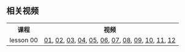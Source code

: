 ## 相关视频 ##

<table>
  <tr><th>课程</th><th>视频</th></tr>
  <tr><td>lesson 00</td><td>
      <a href='lesson00/lesson00-01.mp4' target='_blank'>01</a>,
      <a href='lesson00/lesson00-02.mp4' target='_blank'>02</a>,
      <a href='lesson00/lesson00-03.mp4' target='_blank'>03</a>,
      <a href='lesson00/lesson00-04.mp4' target='_blank'>04</a>,
      <a href='lesson00/lesson00-05.mp4' target='_blank'>05</a>,
      <a href='lesson00/lesson00-06.mp4' target='_blank'>06</a>,
      <a href='lesson00/lesson00-07.mp4' target='_blank'>07</a>,
      <a href='lesson00/lesson00-08.mp4' target='_blank'>08</a>,
      <a href='lesson00/lesson00-09.mp4' target='_blank'>09</a>,
      <a href='lesson00/lesson00-10.mp4' target='_blank'>10</a>,
      <a href='lesson00/lesson00-11.mp4' target='_blank'>11</a>,
      <a href='lesson00/lesson00-12.mp4' target='_blank'>12</a>
  </td></tr>

</table>

